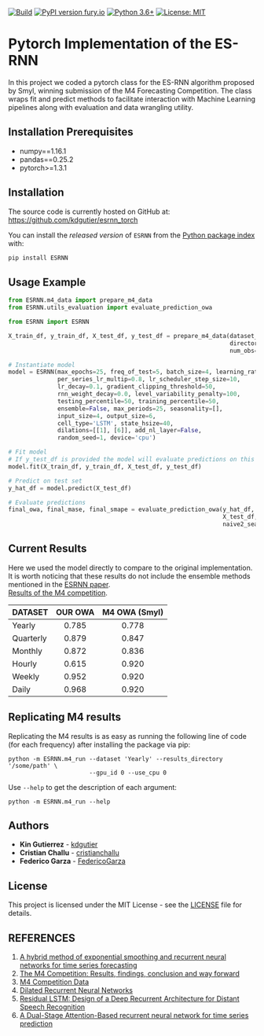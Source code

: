 [![Build](https://github.com/kdgutier/esrnn_torch/workflows/Python%20package/badge.svg?branch=pip)](https://github.com/kdgutier/esrnn_torch/tree/pip)
[![PyPI version fury.io](https://badge.fury.io/py/ESRNN.svg)](https://pypi.python.org/pypi/ESRNN/)
[![Python 3.6+](https://img.shields.io/badge/python-3.6+-blue.svg)](https://www.python.org/downloads/release/python-360+/)
[![License: MIT](https://img.shields.io/badge/License-MIT-green.svg)](https://github.com/kdgutier/esrnn_torch/blob/master/LICENSE)

# Pytorch Implementation of the ES-RNN
In this project we coded a pytorch class for the ES-RNN algorithm proposed by Smyl, winning submission of the M4 Forecasting Competition. The class wraps fit and predict methods to facilitate interaction with Machine Learning pipelines along with evaluation and data wrangling utility.

## Installation Prerequisites
* numpy==1.16.1
* pandas==0.25.2
* pytorch>=1.3.1

## Installation

The source code is currently hosted on GitHub at: https://github.com/kdgutier/esrnn_torch

You can install the *released version* of `ESRNN` from the [Python package index](https://pypi.org) with:

```python
pip install ESRNN
```

## Usage Example
```python
from ESRNN.m4_data import prepare_m4_data
from ESRNN.utils_evaluation import evaluate_prediction_owa

from ESRNN import ESRNN

X_train_df, y_train_df, X_test_df, y_test_df = prepare_m4_data(dataset_name='Yearly',
                                                               directory = './data',
                                                               num_obs=1000)

# Instantiate model
model = ESRNN(max_epochs=25, freq_of_test=5, batch_size=4, learning_rate=1e-4,
              per_series_lr_multip=0.8, lr_scheduler_step_size=10,
              lr_decay=0.1, gradient_clipping_threshold=50,
              rnn_weight_decay=0.0, level_variability_penalty=100,
              testing_percentile=50, training_percentile=50,
              ensemble=False, max_periods=25, seasonality=[],
              input_size=4, output_size=6,
              cell_type='LSTM', state_hsize=40,
              dilations=[[1], [6]], add_nl_layer=False,
              random_seed=1, device='cpu')

# Fit model
# If y_test_df is provided the model will evaluate predictions on this set every freq_test epochs
model.fit(X_train_df, y_train_df, X_test_df, y_test_df)

# Predict on test set
y_hat_df = model.predict(X_test_df)

# Evaluate predictions
final_owa, final_mase, final_smape = evaluate_prediction_owa(y_hat_df, y_train_df,
                                                             X_test_df, y_test_df,
                                                             naive2_seasonality=1)
```

## Current Results
Here we used the model directly to compare to the original implementation. It is worth noticing that these results do not include the ensemble methods mentioned in the [ESRNN paper](https://www.sciencedirect.com/science/article/pii/S0169207019301153).<br/>
[Results of the M4 competition](https://www.researchgate.net/publication/325901666_The_M4_Competition_Results_findings_conclusion_and_way_forward).
<br/>

| DATASET   | OUR OWA | M4 OWA (Smyl) |
|-----------|:---------:|:--------:|
| Yearly    | 0.785   | 0.778  |
| Quarterly | 0.879   | 0.847  |
| Monthly   | 0.872   | 0.836  |
| Hourly    | 0.615   | 0.920  |
| Weekly    | 0.952   | 0.920  |
| Daily     | 0.968   | 0.920  |


## Replicating M4 results


Replicating the M4 results is as easy as running the following line of code (for each frequency) after installing the package via pip:

```console
python -m ESRNN.m4_run --dataset 'Yearly' --results_directory '/some/path' \
                       --gpu_id 0 --use_cpu 0
```

Use `--help` to get the description of each argument:

```console
python -m ESRNN.m4_run --help
```

## Authors
* **Kin Gutierrez** - [kdgutier](https://github.com/kdgutier)
* **Cristian Challu** - [cristianchallu](https://github.com/cristianchallu)
* **Federico Garza** - [FedericoGarza](https://github.com/FedericoGarza)

## License
This project is licensed under the MIT License - see the [LICENSE](https://github.com/kdgutier/esrnn_torch/blob/master/LICENSE) file for details.


## REFERENCES
1. [A hybrid method of exponential smoothing and recurrent neural networks for time series forecasting](https://www.sciencedirect.com/science/article/pii/S0169207019301153)
2. [The M4 Competition: Results, findings, conclusion and way forward](https://www.researchgate.net/publication/325901666_The_M4_Competition_Results_findings_conclusion_and_way_forward)
3. [M4 Competition Data](https://github.com/M4Competition/M4-methods/tree/master/Dataset)
4. [Dilated Recurrent Neural Networks](https://papers.nips.cc/paper/6613-dilated-recurrent-neural-networks.pdf)
5. [Residual LSTM: Design of a Deep Recurrent Architecture for Distant Speech Recognition](https://arxiv.org/abs/1701.03360)
6. [A Dual-Stage Attention-Based recurrent neural network for time series prediction](https://arxiv.org/abs/1704.02971)
